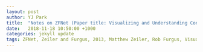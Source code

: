 ```yaml
---
layout: post
author: YJ Park
title:  "Notes on ZFNet (Paper title: Visualizing and Understanding Convolutional Networks)"
date:   2018-11-18 10:50:00 +1000
categories: jekyll update
tags: ZFNet, Zeiler and Furgus, 2013, Matthew Zeiler, Rob Furgus, Visualization of CNN
---
```

<head>
    <!-- Global site tag (gtag.js) - Google Analytics -->
    <script async src="https://www.googletagmanager.com/gtag/js?id=UA-127453746-1"></script>
    <script>
          window.dataLayer = window.dataLayer || [];
          function gtag(){dataLayer.push(arguments);}
          gtag('js', new Date());

          gtag('config', 'UA-127453746-1');
    </script>
</head>

This post focuses on understanding [the paper](https://arxiv.org/abs/1311.2901) "Visualizing and Understanding Convolutional Networks". To explore core concepts presented in the paper, some better explanations have been adopted from [fast.ai](https://www.fast.ai/) and [Standford CS231N](http://cs231n.stanford.edu/2017/).

This paper was interesting because the authors 1) placed efforts to visualise convolutional layers (which was a kind of a black box) and 2) used this visualisation to find better hyperparameters of the existing architecture, AlexNet. In the abstract, the motivations were articulated as identifying 'why large Convolutional Network (CNN) work well' and 'how they might be improved', so this paper focuses on the details around 'how' and 'why' through a good range of experiments.

## Main characteristics of ZFNet
As ZFNet (Zeiler Furgus Net) seems to be an enhanced modification of AlexNet through investigation of internal operations and behaviours of the model, many characters were addressed in comparison with AlexNet.
* Visualisation techniques used as a diagnostic role
* Ablation study to identify performance contribution from different model layers (e.g. cnn vs fc layer - which contributes more)
* Sensitivity analysis through occluding portions of an image
* Improved hyperparameters as a result of further investigations above
* Reduced Top 5 error rate to 14.8% with 6 convnets compared to AlexNet (best result 15.3% with 7 convnets) on ILSVRC-2012
* Transfer learning to datasets other than ImageNet displaying generalisation ability of the model

## How did convolutional layers get visualised prior to this paper?
In the past, first layers tended to be more frequently visualised because outputs could be more easily projected to the pixel space. The optimal stimulus for each unit needed to be found by performing gradient descent so that activations were maximised. 

To do so, this required a careful initialisation and made sure it does not give large invariances. This meant that higher layers with greater invariances were considered extremely complex to be visualised.

## Why was this paper different from previous visualisation techniques?
Through [Deconvolutional Network (Zeiler et al., 2011)](http://www.matthewzeiler.com/wp-content/uploads/2017/07/iccv2011.pdf), this paper visualised features to pixels to map feature activities back to the input pixel space for a relevant layer. There are three components to be understood in deconvnet.

### 1. Unpooling

Maxpooling is not invertible, but it can be approximated by recording the locations of maxima, preserving structure of the stimulus.

![image of unpooling](../../../../../../assets/expressions/Unpooling.png)

### 2. Rectification

Unpooled feature reconstructions (that are always positive) go through ReLU.

### 3. Filtering

Conv layer uses defined filters to convolve output from the previous input. This could be simplified as:

> Input @ Filter = Output 

where @ is matrix multiplication.

Therefore, deconvnet used the transposed versions of the same filters on the output from Rectification above (2. Rectification), which was simplified as:

> Reconstructed Input = Output @ Transposed Filter

With these three components of deconvnet, the authors were able to visualise all layers in AlexNet.

## What were main changes to AlexNet?

* First layer filters were changed their size from 11 * 11 to 7 * 7 and its stride became 2 instead of 4.
* Dense connections were used on layer 3, 4, and 5 from AlexNet because ZFNet was trained on a single GTX580 GPU.
* After visualising the first layer filters, the authors realised that a few of the layer filters dominated so they renormlise each filter in the conv layers where the root mean square value exceeds a fixed radius of 1/10 to the current fixed radius.

## How does ZFNet look like?

The size of each input, filter, and output per layer is visualised on Excel.

The number below each conv layer, ReLU, maxpool, and fc layer indicates the corresponding line from the codes below.
Excel version is located [here](https://github.com/YJAJ/Deep_learning_studies/blob/master/ZFNet.xlsx).

![image of ZFNetSize](../../../../../../assets/expressions/ZFNetSize.png)

The codes below represent my attempt to create ZFNet through Pytorch based on AlexNet. The full version with an example is located [here](https://github.com/YJAJ/Deep_learning_studies/blob/master/ZFNet-babies.ipynb).

{% highlight  Python%}
class ZFNet(nn.Module):
    # num_classes changed based on ILSBRC class name
    def __init__(self, num_classes=1000):
        super(ZFNet,self).__init__()
        # conv layers
        self.feature = nn.Sequential(
            #first set
            nn.Conv2d(3, 96, kernel_size=7, stride=2, padding=1), #1
            nn.ReLU(inplace=True), #2
            nn.MaxPool2d(kernel_size=3, stride=2, padding=1), #3
            #second set
            nn.Conv2d(96, 256, kernel_size=5, stride=2), #4
            nn.ReLU(inplace=True), #5
            nn.MaxPool2d(kernel_size=3, stride=2, padding=1), #6
            #thrid set
            nn.Conv2d(256, 384, kernel_size=3, stride=1, padding=1), #7
            nn.ReLU(inplace=True), #8
            #fourth set
            nn.Conv2d(384, 384, kernel_size=3, stride=1, padding=1), #9
            nn.ReLU(inplace=True), #10
            #fifth set
            nn.Conv2d(384, 256, kernel_size=5, stride=1, padding=1), #11
            nn.ReLU(inplace=True), #12
            nn.MaxPool2d(kernel_size=3, stride=2), #13
        )
        # fully-connected layers
        self.classifier = nn.Sequential(
            nn.Dropout(),
            
            #sixth set
            nn.Linear(256*6*6, 4096),
            nn.ReLU(inplace=True),
            
            nn.Dropout(),
            
            # seventh set
            nn.Linear(4096, 4096),
            nn.ReLU(inplace=True),
            
            # last layer
            nn.Linear(4096, num_classes),
        )
        
    def forward(self, x):
        x = self.feature(x)
        x = x.view(x.size(0), 256 * 6 * 6) # to resize to match to matrix shape for the next linear layer
        x = self.classifier(x)
        return x
{% endhighlight %}


## What did we learn from visualisation of layers?

### Feature Visualisation

Layer 2 visualised corners and other edge/color conjunctions while Layer 3, 4, and 5 displayed more complex features with larger invariances, such as similar textures and text, class-specific, and entire objects, respectively. I wanted to include the visualisation of layers from the paper here, but I was not sure about the license for these figures. For your information, it is _Figure 2. Visualization of features in a fully trained model._

### Feature Evolution during Training

The authors found that lower layers converged within a few epochs while upper layers had convergence after a considerable number of epochs. This indicates that recognising an object/class takes a greater time than simple features.

### Feature Invariance

Interestingly, small transforms affected lower layers greatly whilst upper layers got affected lesser.

## How did it affect performance when some portions of images are occluded?

Where an object was occluded, probability of the correct class dropped significantly, indicating that the model really focused on the location of the object in an image.

## What was the result on ILSVRC-2012?

ZFNet reduced Top-5 error rate on the test set by 0.5%, making it 14.8% (6 convnets) compared to AlexNet's best result 15.3% (7 convnets). Through experiments in changing structures, the authors found that adding a middle conv layer gained in performance whilst adding an fc layer made little difference. Adding both layers resulted in over-fitting.

## How did it go with other datasets?

The authors also experimented feature generalisation by using pre-trained seven layers on the ImageNet dataset and adding the last softmax layer (i.e. classification layer) individually trained on a relevant data set.

### Caltech-101 and Caltech-256

The pre-trained model outperformed previous best results while the model trained from scratch performed poorly.

### Pascal 2012

Pascal 2012 images can have multiple objects in an image while ImageNet datasets focus on a single classification per image, indicating images from these two sources are quite different in nature. Potentially because of this, the pre-trained model performed worse than the best results available for Pascal 2012 images.

### Feature Analysis

As it was implied in AlexNet, the authors found that deeper feature hierarchies tended to learn more powerful features.

## Lessons learnt and future to-do-list
Through reading the paper, I became more curious about visualising each output - dissecting the structure and looking at what each layer produces would enable better understanding of the current model that I would use for problem solving. I looked around more to identify these techniques and found that there is a plenty of papers out there. For the next task, I would like to focus on this visualisation by reading through [Zeiler et al., 2011](http://www.matthewzeiler.com/wp-content/uploads/2017/07/iccv2011.pdf) and [Selvaraju et al., 2016](https://arxiv.org/abs/1610.02391). In particular, Selvaraju et al., 2016 would be interesting to study further because their approach, Grad-CAM, enables to investigate Resnet-based models.